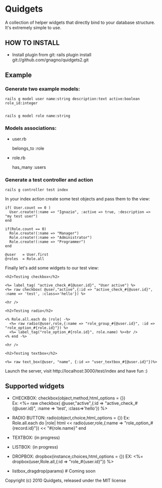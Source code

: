 # Quidgets #


A collection of helper widgets that directly bind to your database structure.
It's extremely simple to use.

## HOW TO INSTALL ##


* Install plugin from git:
    rails plugin install git://github.com/gnagno/quidgets2.git

## Example ##

### Generate two example models: ###
  
    rails g model user name:string description:text active:boolean role_id:integer
  
  
    rails g model role name:string

### Models associations: ###

  + user.rb
  
      belongs_to :role
    
  + role.rb
  
      has_many :users
      
### Generate a test controller and action ###

    rails g controller test index
    
In your index action create some test objects and pass them to the view:

    if( User.count == 0 )
      User.create!(:name => "Ignazio", :active => true, :description => "my test user") 
    end
    
    if(Role.count == 0)
      Role.create!(:name => "Manager")
      Role.create!(:name => "Administrator")
      Role.create!(:name => "Programmer")
    end
      
    @user   = User.first
    @roles  = Role.all
  
  
Finally let's add some widgets to our test view:

    <h2>Testing checkbox</h2>

    <%= label_tag( "active_check_#{@user.id}", "User active") %>
    <%= raw checkbox( @user,"active",{:id => "active_check_#{@user.id}", :name => 'test', :class=>'hello'}) %>

    <hr />

    <h2>Testing radio</h2>

    <% Role.all.each do |role| -%>
      <%= raw radio(@user,role,{:name => "role_group_#{@user.id}", :id => "role_option_#{role.id}"}) %>
      <%= label_tag("role_option_#{role.id}", role.name) %><br />
    <% end -%>

    <hr />

    <h2>Testing textbox</h2>

    <%= raw text_box(@user, "name", {:id => "user_textbox_#{@user.id}"})%>

Launch the server, visit http://localhost:3000/test/index and have fun :)

## Supported widgets 

* CHECKBOX: checkbox(object,method,html_options = {})   
    Ex: <%= raw checkbox( @user,"active",{:id => "active_check_#{@user.id}", :name => 'test', :class=>'hello'}) %>

          
* RADIO BUTTON: radio(object,choice,html_options = {})
    Ex:    
     Role.all.each do |role|
      html << radio(user,role,{:name => "role_option_#{record.id}"}) << "#{role.name}" 
     end
      
* TEXTBOX: (in progress)


    
* LISTBOX: (in progress)
    
* DROPBOX: dropbox(instance,choices,html_options = {})
    EX: <%= dropbox(user,Role.all,{:id => "role_#{user.id}"}) %>

    
* listbox_dragdrop(params) # Coming soon


Copyright (c) 2010 Quidgets, released under the MIT license
